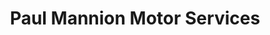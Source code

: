 ---
title: "Paul Mannion Motor Services"
url: /dublin/paul-mannion-motor-services/
shop: Autowerkstatt
---